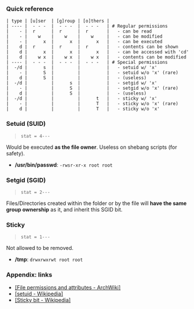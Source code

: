 ### Quick reference

```
| type | [u]ser  | [g]roup | [o]thers |
| ---- |  - - -  |  - - -  |  - - -   | # Regular permissions
|    - |  r      |  r      |  r       |   - can be read
|    - |    w    |    w    |    w     |   - can be modified
|    - |      x  |      x  |      x   |   - can be executed
|    d |  r      |  r      |  r       |   - contents can be shown
|    d |      x  |      x  |      x   |   - can be accessed with 'cd'
|    d |    w x  |    w x  |    w x   |   - contents can be modified
| ---- |  - - -  |  - - -  |  - - -   | # Special permissions
|  -/d |      s  |         |          |   - setuid w/ 'x'
|    - |      S  |         |          |   - setuid w/o 'x' (rare)
|    d |      S  |         |          |   - (useless)
|  -/d |         |      s  |          |   - setgid w/ 'x'
|    - |         |      S  |          |   - setgid w/o 'x' (rare)
|    d |         |      S  |          |   - (useless)
|  -/d |         |         |      t   |   - sticky w/ 'x'
|    - |         |         |      T   |   - sticky w/o 'x' (rare)
|    d |         |         |      T   |   - sticky w/o 'x'
```

### Setuid (SUID)

> `stat = 4---`

Would be executed **as the file owner**. Useless on shebang scripts (for safety).

- **/usr/bin/passwd**: `-rwsr-xr-x root root`

### Setgid (SGID)

> `stat = 2---`

Files/Directories created within the folder or by the file will **have the same group ownership** as it, and inherit this SGID bit.

### Sticky

> `stat = 1---`

Not allowed to be removed.

- **/tmp**: `drwxrwxrwt root root`

### Appendix: links

- [[File permissions and attributes - ArchWiki]](https://wiki.archlinux.org/title/File_permissions_and_attributes)
- [[setuid - Wikipedia]](https://en.wikipedia.org/wiki/Setuid)
- [[Sticky bit - Wikipedia]](https://en.wikipedia.org/wiki/Sticky_bit)